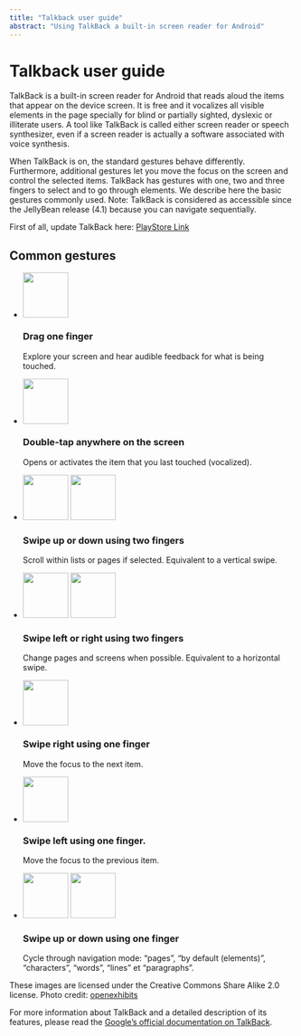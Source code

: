 ```yaml
---
title: "Talkback user guide"
abstract: "Using TalkBack a built-in screen reader for Android"
---
```


# Talkback user guide

TalkBack is a built-in screen reader for Android that reads aloud the items that appear on the device screen. It is free and it vocalizes all visible elements in the page specially for blind or partially sighted, dyslexic or illiterate users. A tool like TalkBack is called either screen reader or speech synthesizer, even if a screen reader is actually a software associated with voice synthesis.

When TalkBack is on, the standard gestures behave differently. Furthermore, additional gestures let you move the focus on the screen and control the selected items. TalkBack has gestures with one, two and three fingers to select and to go through elements. We describe here the basic gestures commonly used. Note: TalkBack is considered as accessible since the JellyBean release (4.1) because you can navigate sequentially.

First of all, update TalkBack here: [PlayStore Link](https://play.google.com/store/apps/details?id=com.google.android.marvin.talkback)

## Common gestures
<ul class="list-gesture">
  <li class="clearfix">
    <img src="../../images/gesture1.png" alt="" width="80">    
    <h3>Drag one finger</h3>
    <p>Explore your screen and hear audible feedback for what is being touched.</p>
  </li>
  <li class="clearfix">    
    <img src="../../images/gesture2.png" alt="" width="80">
    <h3>Double-tap anywhere on the screen</h3>
    <p>Opens or activates the item that you last touched (vocalized).</p>
  </li>
  <li class="clearfix">
      <img src="../../images/gesture3_1.png" alt="" width="80">
      <img src="../../images/gesture3_2.png" alt="" width="80">    
      <h3>Swipe up or down using two fingers</h3>
      <p>Scroll within lists or pages if selected. Equivalent to a vertical swipe.</p>
  </li>
  <li class="clearfix">
      <img src="../../images/gesture4_1.png" alt="" width="80">
      <img src="../../images/gesture4_2.png" alt="" width="80">    
      <h3>Swipe left or right using two fingers</h3>
      <p>Change pages and screens when possible. Equivalent to a horizontal swipe.</p> 
  </li>
  <li class="clearfix">
      <img src="../../images/gesture5.png" alt="" width="80">    
      <h3>Swipe right using one finger</h3>
      <p>Move the focus to the next item.</p>
  </li>
  <li class="clearfix">
      <img src="../../images/gesture6.png" alt="" width="80">    
      <h3>Swipe left using one finger.</h3>
      <p>Move the focus to the previous item.</p>
  </li>
  <li class="clearfix">
      <img src="../../images/gesture7.png" alt="" width="80">
      <img src="../../images/gesture8.png" alt="" width="80">
      <h3>Swipe up or down using one finger</h3>
      <p>Cycle through navigation mode: “pages”, “by default (elements)”, “characters”, “words”, “lines” et “paragraphs”.</p>
  </li>
</ul>

<span class="licence">These images are licensed under the Creative Commons Share Alike 2.0 license. Photo credit: <a href="http://www.flickr.com/people/27512715@N02/">openexhibits</a></span>

For more information about TalkBack and a detailed description of its features, please read the [Google’s official documentation on TalkBack](https://support.google.com/accessibility/android/answer/6283677?ref_topic=3529932).
